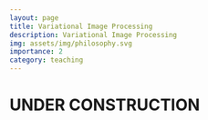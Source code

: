 ```yaml
---
layout: page
title: Variational Image Processing
description: Variational Image Processing
img: assets/img/philosophy.svg
importance: 2
category: teaching
---
```


# UNDER CONSTRUCTION



